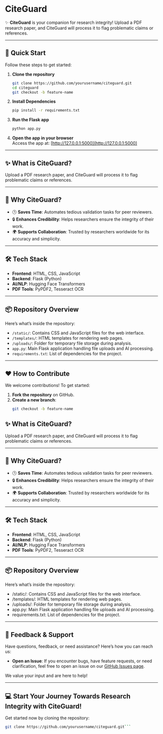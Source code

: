 # CiteGuard

✨ **CiteGuard** is your companion for research integrity! Upload a PDF research paper, and CiteGuard will process it to flag problematic claims or references.

---

## 🚀 Quick Start

Follow these steps to get started:

1. **Clone the repository**  
   ```bash
   git clone https://github.com/yourusername/citeguard.git
   cd citeguard
   git checkout -b feature-name
2. **Install Dependencies**  
   ```bash
   pip install -r requirements.txt
3. **Run the Flask app**  
   ```bash
   python app.py
4. **Open the app in your browser**  
   Access the app at: [http://127.0.0.1:5000](http://127.0.0.1:5000)

---

## ✨ What is CiteGuard?

Upload a PDF research paper, and CiteGuard will process it to flag problematic claims or references.

---

## 🤔 Why CiteGuard?

- 🕒 **Saves Time**: Automates tedious validation tasks for peer reviewers.
- 🔒 **Enhances Credibility**: Helps researchers ensure the integrity of their work.
- 🌍 **Supports Collaboration**: Trusted by researchers worldwide for its accuracy and simplicity.

---

## 🛠️ Tech Stack

- **Frontend**: HTML, CSS, JavaScript
- **Backend**: Flask (Python)
- **AI/NLP**: Hugging Face Transformers
- **PDF Tools**: PyPDF2, Tesseract OCR

---

## 📦 Repository Overview

Here’s what’s inside the repository:

- `/static/`: Contains CSS and JavaScript files for the web interface.
- `/templates/`: HTML templates for rendering web pages.
- `/uploads/`: Folder for temporary file storage during analysis.
- `app.py`: Main Flask application handling file uploads and AI processing.
- `requirements.txt`: List of dependencies for the project.

---

## ❤️ How to Contribute

We welcome contributions! To get started:

1. **Fork the repository** on GitHub.
2. **Create a new branch**:
   ```bash
   git checkout -b feature-name
## ✨ What is CiteGuard?

Upload a PDF research paper, and CiteGuard will process it to flag problematic claims or references.

---

## 🤔 Why CiteGuard?

- 🕒 **Saves Time**: Automates tedious validation tasks for peer reviewers.
- 🔒 **Enhances Credibility**: Helps researchers ensure the integrity of their work.
- 🌍 **Supports Collaboration**: Trusted by researchers worldwide for its accuracy and simplicity.

---

## 🛠️ Tech Stack

- **Frontend**: HTML, CSS, JavaScript
- **Backend**: Flask (Python)
- **AI/NLP**: Hugging Face Transformers
- **PDF Tools**: PyPDF2, Tesseract OCR

---

## 📦 Repository Overview

Here’s what’s inside the repository:

- /static/: Contains CSS and JavaScript files for the web interface.
- /templates/: HTML templates for rendering web pages.
- /uploads/: Folder for temporary file storage during analysis.
- app.py: Main Flask application handling file uploads and AI processing.
- requirements.txt: List of dependencies for the project.


---

## 📢 Feedback & Support

Have questions, feedback, or need assistance? Here’s how you can reach us:

- **Open an Issue**: If you encounter bugs, have feature requests, or need clarification, feel free to open an issue on our [GitHub Issues page](https://github.com/yourusername/citeguard/issues).

We value your input and are here to help!

---
## 💻 Start Your Journey Towards Research Integrity with CiteGuard!

Get started now by cloning the repository:

```bash
git clone https://github.com/yourusername/citeguard.git```

